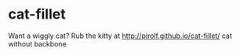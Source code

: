 cat-fillet
==========
Want a wiggly cat? Rub the kitty at http://pirolf.github.io/cat-fillet/
cat without backbone
